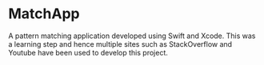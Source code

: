 # MatchApp
A pattern matching application developed using Swift and Xcode. This was a learning step and hence multiple sites such as StackOverflow and Youtube have been used to develop this project.
